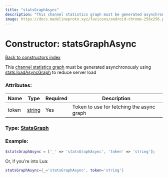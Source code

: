 ```yaml
---
title: "statsGraphAsync"
description: "This channel statistics graph must be generated asynchronously using stats.loadAsyncGraph to reduce server load"
image: https://docs.madelineproto.xyz/favicons/android-chrome-256x256.png
---
```

# Constructor: statsGraphAsync  
[Back to constructors index](index.md)



This [channel statistics graph](https://core.telegram.org/api/stats) must be generated asynchronously using [stats.loadAsyncGraph](../methods/stats.loadAsyncGraph.md) to reduce server load

### Attributes:

| Name     |    Type       | Required | Description |
|----------|---------------|----------|-------------|
|token|[string](../types/string.md) | Yes|Token to use for fetching the async graph|



### Type: [StatsGraph](../types/StatsGraph.md)


### Example:

```php
$statsGraphAsync = ['_' => 'statsGraphAsync', 'token' => 'string'];
```  


Or, if you're into Lua:

```lua
statsGraphAsync={_='statsGraphAsync', token='string'}

```


